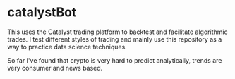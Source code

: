 # catalystBot
This uses the Catalyst trading platform to backtest and facilitate algorithmic trades. I test different styles of trading and mainly use this repository as a way to practice data science techniques. 

So far I've found that crypto is very hard to predict analytically, trends are very consumer and news based.
